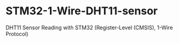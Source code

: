 # STM32-1-Wire-DHT11-sensor
DHT11 Sensor Reading with STM32 (Register-Level (CMSIS), 1-Wire Protocol)
